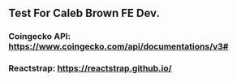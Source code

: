 ## Test For Caleb Brown FE Dev.

### Coingecko API: https://www.coingecko.com/api/documentations/v3#

### Reactstrap: https://reactstrap.github.io/
